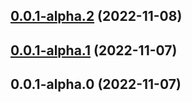## [0.0.1-alpha.2](https://github.com/wooksjs/proxy/compare/v0.0.1-alpha.1...v0.0.1-alpha.2) (2022-11-08)

## [0.0.1-alpha.1](https://github.com/wooksjs/proxy/compare/v0.0.1-alpha.0...v0.0.1-alpha.1) (2022-11-07)

## 0.0.1-alpha.0 (2022-11-07)

